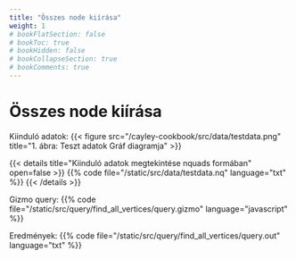 ```yaml
---
title: "Összes node kiírása"
weight: 1
# bookFlatSection: false
# bookToc: true
# bookHidden: false
# bookCollapseSection: true
# bookComments: true
---
```


# Összes node kiírása

Kiinduló adatok:
{{< figure src="/cayley-cookbook/src/data/testdata.png" title="1. ábra: Teszt adatok Gráf diagramja" >}}

{{< details title="Kiinduló adatok megtekintése nquads formában" open=false >}}
{{% code file="/static/src/data/testdata.nq" language="txt" %}}
{{< /details >}}

Gizmo query:
{{% code file="/static/src/query/find_all_vertices/query.gizmo" language="javascript" %}}

Eredmények:
{{% code file="/static/src/query/find_all_vertices/query.out" language="txt" %}}


